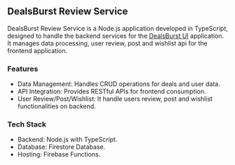 ## DealsBurst Review Service

DealsBurst Review Service is a Node.js application developed in TypeScript, designed to handle the backend services for the [DealsBurst UI](https://www.dealsburst.com) application. It manages data processing, user review, post and wishlist api for the frontend application.

### Features
-   Data Management: Handles CRUD operations for deals and user data.
-   API Integration: Provides RESTful APIs for frontend consumption.
-   User Review/Post/Wishlist: It handle users review, post and wishlist functionalities on backend.

### Tech Stack
-   Backend: Node.js with TypeScript.
-   Database: Firestore Database.
-   Hosting: Firebase Functions.
